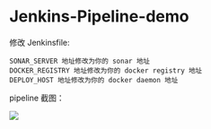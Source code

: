 # Jenkins-Pipeline-demo

修改 Jenkinsfile:
```
SONAR_SERVER 地址修改为你的 sonar 地址
DOCKER_REGISTRY 地址修改为你的 docker registry 地址
DEPLOY_HOST 地址修改为你的 docker daemon 地址
```

pipeline 截图：

![](https://raw.githubusercontent.com/opspy/Jenkins-Pipeline-demo/master/img/pipeline.jpg)
